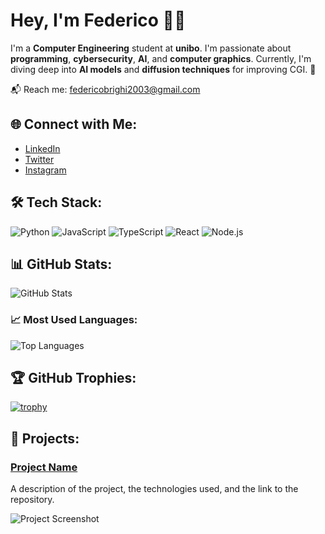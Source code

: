# Hey, I'm Federico 👨‍💻

I'm a **Computer Engineering** student at **unibo**. I'm passionate about **programming**, **cybersecurity**, **AI**, and **computer graphics**. Currently, I'm diving deep into **AI models** and **diffusion techniques** for improving CGI. 🚀

📬 Reach me: [federicobrighi2003@gmail.com](mailto:federicobrighi2003@gmail.com)

## 🌐 Connect with Me:
- [LinkedIn](https://www.linkedin.com/in/federico)
- [Twitter](https://twitter.com/federicobrighi)
- [Instagram](https://www.instagram.com/federico_brighi)

## 🛠️ Tech Stack:
![Python](https://img.shields.io/badge/-Python-black?style=flat-square&logo=python) ![JavaScript](https://img.shields.io/badge/-JavaScript-black?style=flat-square&logo=javascript) ![TypeScript](https://img.shields.io/badge/-TypeScript-black?style=flat-square&logo=typescript) ![React](https://img.shields.io/badge/-React-black?style=flat-square&logo=react) ![Node.js](https://img.shields.io/badge/-Node.js-black?style=flat-square&logo=node.js)

## 📊 GitHub Stats:
![GitHub Stats](https://github-readme-stats.vercel.app/api?username=fedebrighi&show_icons=true&hide_title=true&count_private=true&hide=prs)

### 📈 Most Used Languages:
![Top Languages](https://github-readme-stats.vercel.app/api/top-langs/?username=fedebrighi&layout=compact)

## 🏆 GitHub Trophies:
[![trophy](https://github-profile-trophy.vercel.app/?username=fedebrighi&theme=onestar)](https://github.com/ryo-ma/github-profile-trophy)

## 🚀 Projects:
### [Project Name](link_to_project)
A description of the project, the technologies used, and the link to the repository.

![Project Screenshot](https://your-image-url.com)
